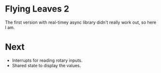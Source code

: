 # Flying Leaves 2

The first version with real-timey async library didn't really work out, so here I am.

# Next
 - Interrupts for reading rotary inputs.
 - Shared state to display the values.
